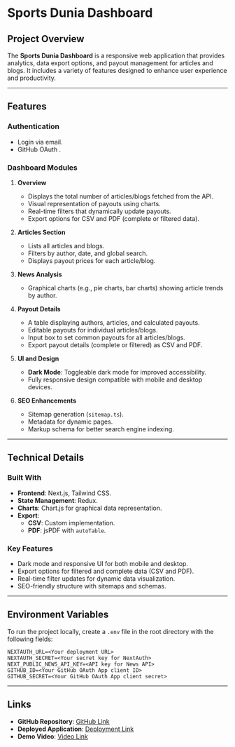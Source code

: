 # Sports Dunia Dashboard  

## Project Overview  
The **Sports Dunia Dashboard** is a responsive web application that provides analytics, data export options, and payout management for articles and blogs. It includes a variety of features designed to enhance user experience and productivity.  

---

## Features  

### **Authentication**  
- Login via email.  
- GitHub OAuth .  

### **Dashboard Modules**  
1. **Overview**  
   - Displays the total number of articles/blogs fetched from the API.  
   - Visual representation of payouts using charts.  
   - Real-time filters that dynamically update payouts.  
   - Export options for CSV and PDF (complete or filtered data).  

2. **Articles Section**  
   - Lists all articles and blogs.  
   - Filters by author, date, and global search.  
   - Displays payout prices for each article/blog.  

3. **News Analysis**  
   - Graphical charts (e.g., pie charts, bar charts) showing article trends by author.  

4. **Payout Details**  
   - A table displaying authors, articles, and calculated payouts.  
   - Editable payouts for individual articles/blogs.  
   - Input box to set common payouts for all articles/blogs.  
   - Export payout details (complete or filtered) as CSV and PDF.  

5. **UI and Design**  
   - **Dark Mode**: Toggleable dark mode for improved accessibility.  
   - Fully responsive design compatible with mobile and desktop devices.  

6. **SEO Enhancements**  
   - Sitemap generation (`sitemap.ts`).  
   - Metadata for dynamic pages.  
   - Markup schema for better search engine indexing.  

---

## Technical Details  

### **Built With**  
- **Frontend**: Next.js, Tailwind CSS.  
- **State Management**: Redux.  
- **Charts**: Chart.js for graphical data representation.  
- **Export**:  
  - **CSV**: Custom implementation.  
  - **PDF**: jsPDF with `autoTable`.  

### **Key Features**  
- Dark mode and responsive UI for both mobile and desktop.  
- Export options for filtered and complete data (CSV and PDF).  
- Real-time filter updates for dynamic data visualization.  
- SEO-friendly structure with sitemaps and schemas.  

---

## Environment Variables  
To run the project locally, create a `.env` file in the root directory with the following fields:  

```plaintext
NEXTAUTH_URL=<Your deployment URL>
NEXTAUTH_SECRET=<Your secret key for NextAuth>
NEXT_PUBLIC_NEWS_API_KEY=<API key for News API>
GITHUB_ID=<Your GitHub OAuth App client ID>
GITHUB_SECRET=<Your GitHub OAuth App client secret>
```
---

## Links  
- **GitHub Repository**: [GitHub Link](https://github.com/vivekyadav5750/SportsDunia-Dashboard)  
- **Deployed Application**: [Deployment Link](https://sports-dunia-dashboard.vercel.app/)  
- **Demo Video**: [Video Link](https://drive.google.com/file/d/1Q47PK3GymLe6i_wuhtYa2RvCjEBZzCDF/view?usp=drivesdk)  
